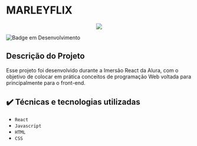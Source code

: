 # MARLEYFLIX

<p align="center">
<img src="https://marleyflix.vercel.app/static/media/logo.b00f4e43.png"/>
</p>

![Badge em Desenvolvimento](http://img.shields.io/static/v1?label=STATUS&message=FINALIZADO&color=GREEN&style=for-the-badge)

## Descrição do Projeto

Esse projeto foi desenvolvido durante a Imersão React da Alura, com o objetivo de colocar em prática conceitos de programação Web voltada para principalmente para o front-end.

## ✔️ Técnicas e tecnologias utilizadas

- ``React``
- ``Javascript``
- ``HTML``
- ``CSS``
